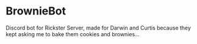 # BrownieBot

Discord bot for Rickster Server, made for Darwin and Curtis because they kept asking me to bake them cookies and brownies...
